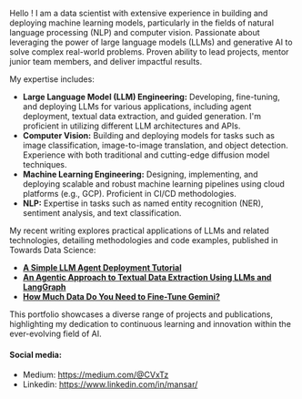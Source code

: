 
Hello ! I am a data scientist with extensive experience in building and deploying machine learning models, particularly in the fields of natural language processing (NLP) and computer vision.  Passionate about leveraging the power of large language models (LLMs) and generative AI to solve complex real-world problems. Proven ability to lead projects, mentor junior team members, and deliver impactful results.

My expertise includes:

* **Large Language Model (LLM) Engineering:**  Developing, fine-tuning, and deploying LLMs for various applications, including  agent deployment,  textual data extraction, and guided generation.  I'm proficient in utilizing different LLM architectures and APIs.
* **Computer Vision:**  Building and deploying models for tasks such as image classification, image-to-image translation, and object detection.  Experience with both traditional and cutting-edge diffusion model techniques.
* **Machine Learning Engineering:**  Designing, implementing, and deploying scalable and robust machine learning pipelines using cloud platforms (e.g., GCP).  Proficient in CI/CD methodologies.
* **NLP:**  Expertise in tasks such as named entity recognition (NER), sentiment analysis, and text classification.

My recent writing explores practical applications of LLMs and related technologies, detailing methodologies and code examples,  published in Towards Data Science:

* **[A Simple LLM Agent Deployment Tutorial](https://medium.com/towards-data-science/a-simple-llm-agent-deployment-tutorial-b468d0a98bc5)**
* **[An Agentic Approach to Textual Data Extraction Using LLMs and LangGraph](https://medium.com/towards-data-science/an-agentic-approach-to-textual-data-extraction-using-llms-and-langgraph-8abb12af16f2)**
* **[How Much Data Do You Need to Fine-Tune Gemini?](https://medium.com/towards-data-science/how-much-data-do-you-need-to-fine-tune-gemini-adbfb361a1fc)**


This portfolio showcases a diverse range of projects and publications, highlighting my dedication to continuous learning and innovation within the ever-evolving field of AI.
 
#### Social media:

 - Medium: https://medium.com/@CVxTz
 - Linkedin: https://www.linkedin.com/in/mansar/
